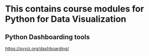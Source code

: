 # This contains course modules for Python for Data Visualization

## Python Dashboarding tools
https://pyviz.org/dashboarding/
